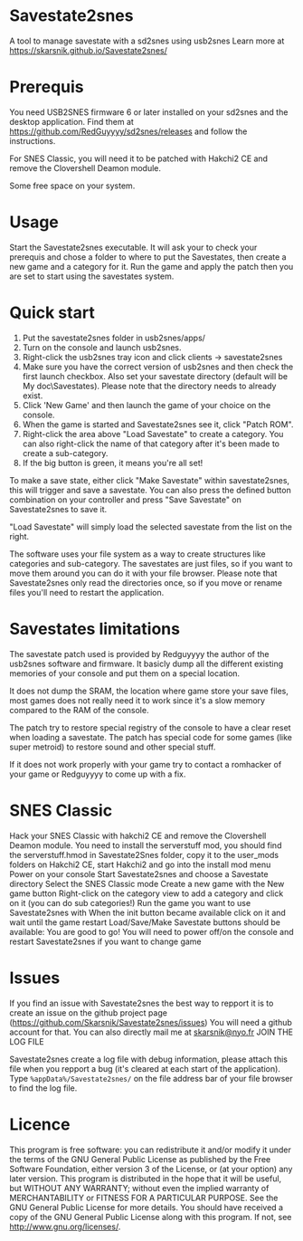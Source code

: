 # Savestate2snes

A tool to manage savestate with a sd2snes using usb2snes
Learn more at https://skarsnik.github.io/Savestate2snes/

# Prerequis

You need USB2SNES firmware 6 or later installed on your sd2snes and the desktop application. 
Find them at https://github.com/RedGuyyyy/sd2snes/releases and follow the instructions.

For SNES Classic, you will need it to be patched with Hakchi2 CE
and remove the Clovershell Deamon module.

Some free space on your system.

# Usage

Start the Savestate2snes executable. It will ask your to check your prerequis and chose a folder to where to put the Savestates, then create a new game and a category for it. 
Run the game and apply the patch then you are set to start using the savestates system.


# Quick start

1. Put the savestate2snes folder in usb2snes/apps/
2. Turn on the console and launch usb2snes.
3. Right-click the usb2snes tray icon and click clients -> savestate2snes
4. Make sure you have the correct version of usb2snes and then check the first launch checkbox. 
Also set your savestate directory (default will be My doc\Savestates). Please note that the directory needs to already exist.
5. Click 'New Game' and then launch the game of your choice on the console.
6. When the game is started and Savestate2snes see it, click "Patch ROM".
7. Right-click the area above "Load Savestate" to create a category. You can also right-click the name of that category
after it's been made to create a sub-category.
8. If the big button is green, it means you're all set! 

To make a save state, either click "Make Savestate" within savestate2snes, this will trigger and save a savestate.
You can also press the defined button combination on your controller and press "Save Savestate" on Savestate2snes to save it.

"Load Savestate" will simply load the selected savestate from the list on the right.

The software uses your file system as a way to create structures like categories and sub-category. 
The savestates are just files, so if you want to move them around you can do it with your file browser. 
Please note that Savestate2snes only read the directories once, so if you move or rename files you'll need to restart the application.

# Savestates limitations

The savestate patch used is provided by Redguyyyy the author of the usb2snes software and firmware. 
It basicly dump all the different existing memories of your console and put them on a special location.

It does not dump the SRAM, the location where game store your save files, most games does not really need it to work
since it's a slow memory compared to the RAM of the console.

The patch try to restore special registry of the console to have a clear reset when loading a savestate. 
The patch has special code for some games (like super metroid) to restore sound and other special stuff.

If it does not work properly with your game try to contact a romhacker of your game or Redguyyyy to come up with a fix.

# SNES Classic

Hack your SNES Classic with hakchi2 CE and remove the Clovershell Deamon module.
You need to install the serverstuff mod, you should find the serverstuff.hmod in Savestate2Snes folder, copy it to the user_mods folders on Hakchi2 CE,
start Hakchi2 and go into the install mod menu
Power on your console
Start Savestate2snes and choose a Savestate directory
Select the SNES Classic mode
Create a new game with the New game button
Right-click on the category view to add a category and click on it (you can do sub categories!)
Run the game you want to use Savestate2snes with
When the init button became available click on it and wait until the game restart
Load/Save/Make Savestate buttons should be available: You are good to go!
You will need to power off/on the console and restart Savestate2snes if you want to change game

# Issues

If you find an issue with Savestate2snes the best way to repport it is to create an issue on the github project page (https://github.com/Skarsnik/Savestate2snes/issues)
You will need a github account for that. You can also directly mail me at skarsnik@nyo.fr JOIN THE LOG FILE

Savestate2snes create a log file with debug information, please attach this file when you repport a bug (it's cleared at each start of the application).
Type `%appData%/Savestate2snes/` on the file address bar of your file browser to find the log file.

# Licence

This program is free software: you can redistribute it and/or modify
it under the terms of the GNU General Public License as published by
the Free Software Foundation, either version 3 of the License, or
(at your option) any later version.
This program is distributed in the hope that it will be useful,
but WITHOUT ANY WARRANTY; without even the implied warranty of
MERCHANTABILITY or FITNESS FOR A PARTICULAR PURPOSE.  See the
GNU General Public License for more details.
You should have received a copy of the GNU General Public License
along with this program.  If not, see <http://www.gnu.org/licenses/>.
